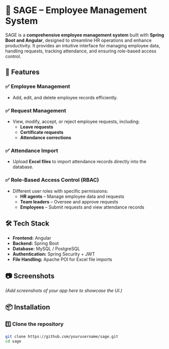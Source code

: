 # 🌟 SAGE – Employee Management System  

SAGE is a **comprehensive employee management system** built with **Spring Boot and Angular**, designed to streamline HR operations and enhance productivity. It provides an intuitive interface for managing employee data, handling requests, tracking attendance, and ensuring role-based access control.  

## 🚀 Features  

### ✅ Employee Management  
- Add, edit, and delete employee records efficiently.  

### ✅ Request Management  
- View, modify, accept, or reject employee requests, including:  
  - **Leave requests**  
  - **Certificate requests**  
  - **Attendance corrections**  

### ✅ Attendance Import  
- Upload **Excel files** to import attendance records directly into the database.  

### ✅ Role-Based Access Control (RBAC)  
- Different user roles with specific permissions:  
  - **HR agents** – Manage employee data and requests  
  - **Team leaders** – Oversee and approve requests  
  - **Employees** – Submit requests and view attendance records  

## 🛠️ Tech Stack  

- **Frontend:** Angular  
- **Backend:** Spring Boot  
- **Database:** MySQL / PostgreSQL  
- **Authentication:** Spring Security + JWT  
- **File Handling:** Apache POI for Excel file imports  

## 📷 Screenshots  

*(Add screenshots of your app here to showcase the UI.)*  

## 📦 Installation  

### 1️⃣ Clone the repository  
```bash
git clone https://github.com/yourusername/sage.git
cd sage
